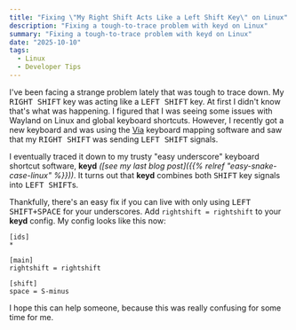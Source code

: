 ```yaml
---
title: "Fixing \"My Right Shift Acts Like a Left Shift Key\" on Linux"
description: "Fixing a tough-to-trace problem with keyd on Linux"
summary: "Fixing a tough-to-trace problem with keyd on Linux"
date: "2025-10-10"
tags:
  - Linux
  - Developer Tips
---
```


I've been facing a strange problem lately that was tough to trace down. My <kbd>RIGHT SHIFT</kbd> key was acting like a <kbd>LEFT SHIFT</kbd> key. At first I didn't know that's what was happening. I figured that I was seeing some issues with Wayland on Linux and global keyboard shortcuts. However, I recently got a new keyboard and was using the [Via](https://caniusevia.com/) keyboard mapping software and saw that my <kbd>RIGHT SHIFT</kbd> was sending <kbd>LEFT SHIFT</kbd> signals.

I eventually traced it down to my trusty "easy underscore" keyboard shortcut software, **keyd** _([see my last blog post]({{% relref "easy-snake-case-linux" %}}))_. It turns out that **keyd** combines both <kbd>SHIFT</kbd> key signals into <kbd>LEFT SHIFT</kbd>s.

Thankfully, there's an easy fix if you can live with only using <kbd><kbd>LEFT SHIFT</kbd>+<kbd>SPACE</kbd></kbd> for your underscores. Add `rightshift = rightshift` to your **keyd** config. My config looks like this now:

```
[ids]
*

[main]
rightshift = rightshift

[shift]
space = S-minus
```

I hope this can help someone, because this was really confusing for some time for me.
